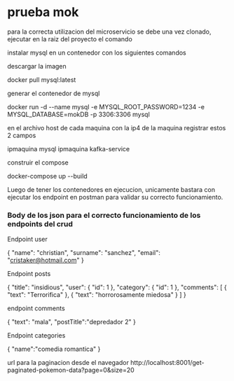 # prueba mok

para la correcta utilizacion del microservicio se debe una vez clonado, ejecutar en la raiz del proyecto el comando

instalar mysql en un contenedor con los siguientes comandos

descargar la imagen

docker pull mysql:latest

generar el contenedor de mysql 

docker run -d --name mysql -e MYSQL_ROOT_PASSWORD=1234 -e MYSQL_DATABASE=mokDB -p 3306:3306 mysql

en el archivo host de cada maquina con la ip4 de la maquina registrar estos 2 campos

ipmaquina mysql
ipmaquina kafka-service

construir el compose

docker-compose up --build

Luego de tener los contenedores en ejecucion, unicamente bastara con ejecutar los endpoint en postman para validar su correcto funcionamiento.

### Body de los json para el correcto funcionamiento de los endpoints del crud

Endpoint user

{
"name": "christian",
"surname": "sanchez",
"email": "cristaker@hotmail.com"
}

Endpoint posts

{
"title": "insidious",
"user": {
"id": 1
},
"category": {
"id": 1
},
"comments": [
{
"text": "Terrorifica"
},
{
"text": "horrorosamente miedosa"
}
]
}

endpoint comments

{
"text": "mala",
"postTitle":"depredador 2"
}

Endpoint categories

{
"name":"comedia romantica"
}

url para la paginacion desde el navegador
http://localhost:8001/get-paginated-pokemon-data?page=0&size=20